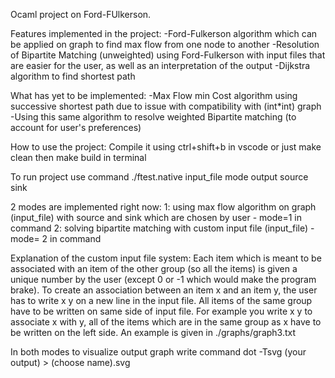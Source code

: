 Ocaml project on Ford-FUlkerson.

Features implemented in the project: 
-Ford-Fulkerson algorithm which can be applied on graph to find max flow from one node to another
-Resolution of Bipartite Matching (unweighted) using Ford-Fulkerson with input files that are easier for the user, as well as an interpretation of the output
-Dijkstra algorithm to find shortest path 

What has yet to be implemented:
-Max Flow min Cost algorithm using successive shortest path due to issue with compatibility with (int*int) graph
-Using this same algorithm to resolve weighted Bipartite matching (to account for user's preferences)

How to use the project: 
Compile it using ctrl+shift+b in vscode or just make clean then make build in terminal

To run project use command ./ftest.native input_file mode output source sink

2 modes are implemented right now:
1: using max flow algorithm on graph (input_file) with source and sink which are chosen by user - mode=1 in command
2: solving bipartite matching with custom input file (input_file) -mode= 2 in command

Explanation of the custom input file system:
Each item which is meant to be associated with an item of the other group (so all the items) is given a unique number by the user (except 0 or -1 which would make the program brake).
To create an association between an item x and an item y, the user has to write x y on a new line in the input file.
All items of the same group have to be written on same side of input file.
For example you write x y to associate x with y, all of the items which are in the same group as x have to be written on the left side.
An example is given in ./graphs/graph3.txt 

In both modes to visualize output graph write command dot -Tsvg (your output) > (choose name).svg
